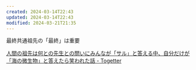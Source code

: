 ```yaml
---
created: 2024-03-14T22:43
updated: 2024-03-14T22:43
modified: 2024-03-21T21:35
---
```

最終共通祖先の「最終」は重要

[人間の祖先は何との先生との問いにみんなが「サル」と答える中、自分だけが「海の微生物」と答えたら笑われた話 - Togetter](https://togetter.com/li/1325415)


